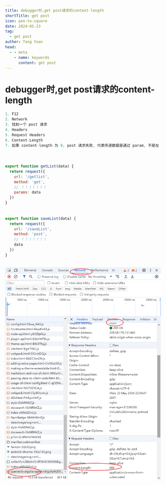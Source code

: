 ```yaml
---
title: debugger时,get post请求的content-length
shortTitle: get post
icon: pen-to-square
date: 2024-05-23
tag:
  - get post
auther: Tang Yuan
head:
  - - meta
    - name: keywords
      content: get post
---
```


# debugger时,get post请求的content-length


```js
1. F12
2. Network
3. 找到一个 post 请求
4. Headers
5. Request Headers
6. Content-Length
7. 如果 content-length 为 0, post 请求失败, 代表传递数据是通过 param, 不是在 body 里传的。



export function getList(data) {
  return request({
    url: '/getlist',
    method: 'get',
    // ！！！！！！！
    params: data
  })
}


export function saveList(data) {
  return request({
    url: '/saveList',
    method: 'post',
    // ！！！！！！！
    data
  })
}



```

![图片](./image/post.png)
